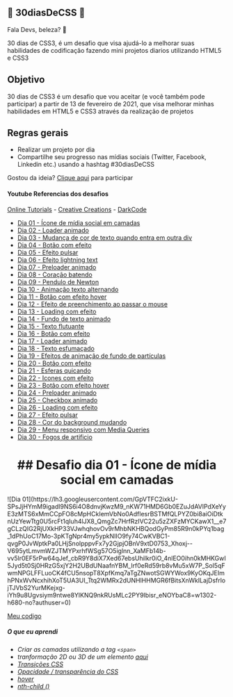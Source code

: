 ## 🚀 30diasDeCSS 🚀
 
 Fala Devs, beleza? 🖖

 30 dias de CSS3, é um desafio que visa ajudá-lo a melhorar suas habilidades de codificação fazendo mini projetos diarios utilizando HTML5 e CSS3 

 ## Objetivo

30 dias de CSS3 é um desafio que vou aceitar (e você também pode participar) a partir de 13 de fevereiro de 2021, que visa melhorar minhas habilidades em HTML5 e CSS3 através da realização de projetos 

## Regras gerais

* Realizar um projeto por dia
* Compartilhe seu progresso nas mídias sociais (Twitter, Facebook, Linkedin etc.) usando a hashtag #30diasDeCSS

Gostou da ideia? 
[Clique aqui](https://github.com/MilenaCarecho/30diasDeCSS/issues/1) para participar 

#### Youtube Referencias dos desafios
[Online Tutorials](https://www.youtube.com/channel/UCbwXnUipZsLfUckBPsC7Jog) - 
[Creative Creations](https://www.youtube.com/channel/UCOKmVksbzoKJKmtu7rlEM1A) - 
[DarkCode](https://www.youtube.com/channel/UCD3KVjbb7aq2OiOffuungzw)


* [Dia 01 - Ícone de mídia social em camadas](#id01)
* [Dia 02 - Loader animado](#id02)
* [Dia 03 - Mudança de cor de texto quando entra em outra div](#id03)
* [Dia 04 - Botão com efeito](#id04)
* [Dia 05 - Efeito pulsar](#id05)
* [Dia 06 - Efeito lightning text](#id06)
* [Dia 07 - Preloader animado](#id07)  
* [Dia 08 - Coração batendo](#id08)
* [Dia 09 - Pendulo de Newton](#id09)
* [Dia 10 - Animação texto alternando](#id10)
* [Dia 11 - Botão com efeito hover](#id11)
* [Dia 12 - Efeito de preenchimento ao passar o mouse](#id12)
* [Dia 13 - Loading com efeito](#id13)
* [Dia 14 - Fundo de texto animado](#id14)
* [Dia 15 - Texto flutuante](#id15)
* [Dia 16 - Botão com efeito](#id16)
* [Dia 17 - Loader animado](#id17)
* [Dia 18 - Texto esfumaçado](#id18)
* [Dia 19 - Efeitos de animação de fundo de partículas](#id19)
* [Dia 20 - Botão com efeito](#id20)
* [Dia 21 - Esferas quicando](#id21)
* [Dia 22 - Icones com efeito](#id22)
* [Dia 23 - Botão com efeito hover](#id23)
* [Dia 24 - Preloader animado](#id24)
* [Dia 25 - Checkbox animado](#id25)
* [Dia 26 - Loading com efeito](#id26)
* [Dia 27 - Efeito pulsar](#id27)
* [Dia 28 - Cor do background mudando](#id28)
* [Dia 29 - Menu responsivo com Media Queries](#id29)
* [Dia 30 - Fogos de artificio](#id30)






<h1 align= "center">
##  Desafio dia 01 - Ícone de mídia social em camadas <a name="id01"></a>
</h1>

<label position = "center">
![Dia 01](https://lh3.googleusercontent.com/GpVTFC2ixkU-SPsJjHYmM9igadl9NS6i4O8dnvjKwzM9_nKW71HMD6Gb0EZuJdAVlPdXeYyE3zMTS6xMmCCpFO8cMpHCkIemVbNo0AdflesrBSTMfQLPYZ0bi8aiOiDtknUzYewTtg0U5rcFt1qIuh4lJX8_QmgZc7HrfRzIVC22u5zZXFzMYCKawX1__e7gCLzQIG2RjUXkHP33VJwhqhovOv9rMhbNKHBQodGyPm85R9n0kPYq1bag_1dPhUoC17Mo-3pKTgNpr4my5ypkNIIO9fy74CwKVBC1-qvgP0JvWptkPa0LHjSnolpppvFx7y2GjpjOBnV9xtD0753_Xhoxj--V695ytLmvmWZJTMYPxrhfWSg57O5iglnn_XaMFb14b-vv5lr0EF5rPw64qJef_cbR9Y8diX7Xed67ebsUhilkr0iO_4nlEO0ihn0kMHKGwI5Jyd5t0Sj0HRzG5xjY2H2UBdUNaafnYBM_lrf0eRd59rb8vMu5xW7P_SoI5qFwmNPGLFFLuoCK4fCU5nsopT8XpfKmq7aTgZNwotSGWYWox9KyOKqJEImhPNxWvNcxhihXoT5UA3UI_Ttq2WMRx2dUNHlHHMGR6fBitsXnWkILajDsfrlojTJVbS2YurMKejxg-iYh9u8Ugvsiym9ntwe8YlKNQ9nkRUsMLc2PY9Ibisr_eNOYbaC8=w1302-h680-no?authuser=0) 
</label>


[Meu codigo](https://github.com/leokattah/30_dias_De_CSS/tree/main/Desafios/Dia1)

##### O que eu aprendi

* *Criar as camadas utilizando a tag `<span>`*
* *tranformação 2D ou 3D de um elemento [aqui](https://www.w3schools.com/cssref/css3_pr_transform.asp)*
* *[Transições CSS](https://www.w3schools.com/css/css3_transitions.asp)*
* *[Opacidade / transparência do CSS](https://www.w3schools.com/css/css_image_transparency.asp)*
* *[hover](https://www.w3schools.com/cssref/sel_hover.asp)*
* *[nth-child ()](https://www.w3schools.com/cssref/sel_nth-child.asp)*

